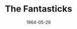 ---
title: The Fantasticks
date: 1964-05-29
closing_date: 1964-06-06
layout: productions
playbill:
Theatre: Theatre Jacksonville
Venue: Little Theatre
cast:
- The Narrator: Larry Dorminy
- The Girl: Mary Sidney
- The Boy: David Lang
- The Girl's Father: Paul Galloway
- The Boy's Father: William Scott Thornton
- The Old Actor: Ernest Goldsmith
- The Man Who Dies: Ed Poole
- The Mute: John Skye
crew:
- Director: George Ballis
- Technical Director: Chase Ambler
- Musical Director: Rosalind MacEnulty
- Stage Manager:
  - A. Ira Fink
  - Thelma Baker
- Lighting:
  - Chase Ambler
  - Peggy Miller
- Costumes: Ed Poole
- Properties:
  - Ed Poole
  - Gladys Dale
  - Ruth Glezen
  - Beverly Fink
  - Esther Barnes
- Make-up:
  - Sallie Gibbs
  - Bunni Thornhill
  - Ellen Black
  - Ed Heist, Jr.
- Set Consultant: Chase Ambler
- Set Crew:
  - Ernest Goldsmith
  - Tim McManus
  - Gladys Dale
  - Peggy Miller
  - Don McIntire
orchestra:
- Piano: Rosalind MacEnulty
- Drums: John Wolters
external_links:
---